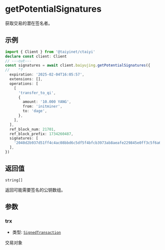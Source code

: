 # getPotentialSignatures

获取交易的潜在签名者。

## 示例

```ts twoslash
import { Client } from '@taiyinet/ctaiyi'
declare const client: Client
// ---cut---
const signatures = await client.baiyujing.getPotentialSignatures({
//    ^?
  expiration: '2025-02-04T16:05:57',
  extensions: [],
  operations: [
    [
      'transfer_to_qi',
      {
        amount: '10.000 YANG',
        from: 'initminer',
        to: 'dage',
      },
    ],
  ],
  ref_block_num: 21701,
  ref_block_prefix: 1734260487,
  signatures: [
    '2040d2b937d51ff4c4ac08bbd6c5df5f4bfcb3973ab8aeafe229845e0ff3c5f6a629f4dbe96633abd377fdc5521947b64ae4a41faecffbc5a4d1fe0cd49f0bcf7e',
  ],
})
```

## 返回值

`string[]`

返回可能需要签名的公钥数组。

## 参数

### trx

- 类型: [`SignedTransaction`](/reference/types#signedtransaction)

交易对象
